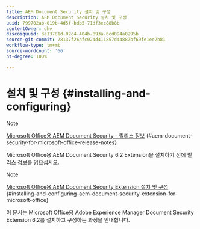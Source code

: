 ```yaml
---
title: AEM Document Security 설치 및 구성
description: AEM Document Security 설치 및 구성
uuid: 799702ab-019b-4d5f-bdb5-71df3ec88b8b
contentOwner: dhv
discoiquuid: 3a13781d-02c4-404b-893a-6cd094a0295b
source-git-commit: 28137f26afc024d411857d44887bf69fe1ee2b81
workflow-type: tm+mt
source-wordcount: '66'
ht-degree: 100%

---
```



# 설치 및 구성 {#installing-and-configuring}

>[!NOTE]
>
>[Microsoft Office용 AEM Document Security - 릴리스 정보](../document-security-extension-release-notes.md) {#aem-document-security-for-microsoft-office-release-notes}
>
>Microsoft Office용 AEM Document Security 6.2 Extension을 설치하기 전에 릴리스 정보를 읽으십시오.

>[!NOTE]
>
>[Microsoft Office용 AEM Document Security Extension 설치 및 구성](../installing-configuring-aemdsext.md) {#installing-and-configuring-aem-document-security-extension-for-microsoft-office}
>
>이 문서는 Microsoft Office용 Adobe Experience Manager Document Security Extension 6.2를 설치하고 구성하는 과정을 안내합니다.

